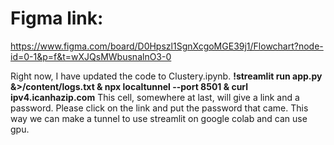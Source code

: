 # Figma link: 
https://www.figma.com/board/D0Hpszl1SgnXcgoMGE39j1/Flowchart?node-id=0-1&p=f&t=wXJQsMWbusnalnO3-0

Right now, I have updated the code to Clustery.ipynb.
**!streamlit run app.py &>/content/logs.txt & npx localtunnel --port 8501 & curl ipv4.icanhazip.com**
This cell, somewhere at last, will give a link and a password. Please click on the link and put the password that came. This way we can make a tunnel to use streamlit on google colab and can use gpu.
